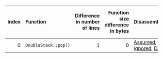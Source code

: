 |   Index | Function             |   Difference in number of lines |   Function size difference in bytes | Disassembly                                                             |   Number of lines in assumed build | Number of bytes in assumed build   |   Number of lines in ignored build | Number of bytes in ignored build   |
|--------:|:---------------------|--------------------------------:|------------------------------------:|:------------------------------------------------------------------------|-----------------------------------:|:-----------------------------------|-----------------------------------:|:-----------------------------------|
|       0 | `DoubleStack::pop()` |                               1 |                                   0 | [Assumed](0.assume.s.txt), [Ignored](0.none.s.txt), [Diff](0.diff.html) |                                 32 | 4,211,696                          |                                 32 | 4,211,696                          |